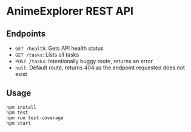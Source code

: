 # AnimeExplorer REST API

## Endpoints
* `GET /health`: Gets API health status
* `GET /tasks`: Lists all tasks
* `POST /tasks`: Intentionally buggy route, returns an error
* `null`: Default route, returns 404 as the endpoint requested does not exist

## Usage
```
npm install
npm test
npm run test-coverage
npm start
```
